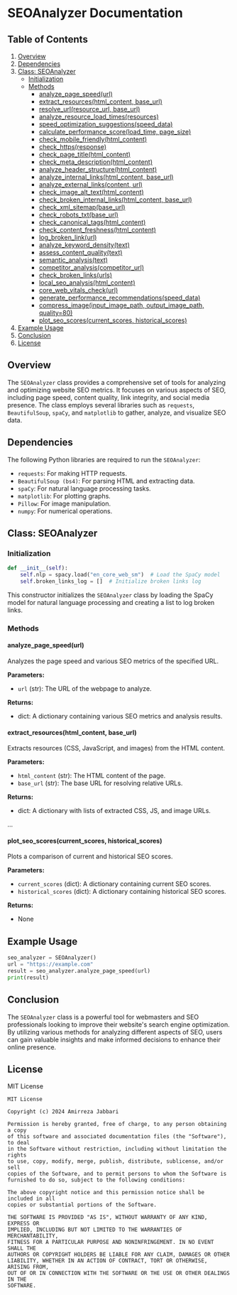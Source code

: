 # SEOAnalyzer Documentation

## Table of Contents
1. [Overview](#overview)
2. [Dependencies](#dependencies)
3. [Class: SEOAnalyzer](#class-seoanalyzer)
   - [Initialization](#initialization)
   - [Methods](#methods)
     - [analyze_page_speed(url)](#analyze_page_speedurl)
     - [extract_resources(html_content, base_url)](#extract_resourceshtml_content-base_url)
     - [resolve_url(resource_url, base_url)](#resolve_urlresource_url-base_url)
     - [analyze_resource_load_times(resources)](#analyze_resource_load_timesresources)
     - [speed_optimization_suggestions(speed_data)](#speed_optimization_suggestionsspeed_data)
     - [calculate_performance_score(load_time, page_size)](#calculate_performance_scoreload_time-page_size)
     - [check_mobile_friendly(html_content)](#check_mobile_friendlyhtml_content)
     - [check_https(response)](#check_httpsresponse)
     - [check_page_title(html_content)](#check_page_titlehtml_content)
     - [check_meta_description(html_content)](#check_meta_descriptionhtml_content)
     - [analyze_header_structure(html_content)](#analyze_header_structurehtml_content)
     - [analyze_internal_links(html_content, base_url)](#analyze_internal_linkshtml_content-base_url)
     - [analyze_external_links(content, url)](#analyze_external_linkscontent-url)
     - [check_image_alt_text(html_content)](#check_image_alt_texthtml_content)
     - [check_broken_internal_links(html_content, base_url)](#check_broken_internal_linkshtml_content-base_url)
     - [check_xml_sitemap(base_url)](#check_xml_sitemapbase_url)
     - [check_robots_txt(base_url)](#check_robots_txtbase_url)
     - [check_canonical_tags(html_content)](#check_canonical_tagshtml_content)
     - [check_content_freshness(html_content)](#check_content_freshnesshtml_content)
     - [log_broken_link(url)](#log_broken_linkurl)
     - [analyze_keyword_density(text)](#analyze_keyword_densitytext)
     - [assess_content_quality(text)](#assess_content_qualitytext)
     - [semantic_analysis(text)](#semantic_analysistext)
     - [competitor_analysis(competitor_url)](#competitor_analysiscompetitor_url)
     - [check_broken_links(urls)](#check_broken_linksurls)
     - [local_seo_analysis(html_content)](#local_seo_analysishtml_content)
     - [core_web_vitals_check(url)](#core_web_vitals_checkurl)
     - [generate_performance_recommendations(speed_data)](#generate_performance_recommendationsspeed_data)
     - [compress_image(input_image_path, output_image_path, quality=80)](#compress_imageinput_image_path-output_image_path-quality80)
     - [plot_seo_scores(current_scores, historical_scores)](#plot_seo_scorescurrent_scores-historical_scores)
4. [Example Usage](#example-usage)
5. [Conclusion](#conclusion)
6. [License](#license)

## Overview
The `SEOAnalyzer` class provides a comprehensive set of tools for analyzing and optimizing website SEO metrics. It focuses on various aspects of SEO, including page speed, content quality, link integrity, and social media presence. The class employs several libraries such as `requests`, `BeautifulSoup`, `spaCy`, and `matplotlib` to gather, analyze, and visualize SEO data.

## Dependencies
The following Python libraries are required to run the `SEOAnalyzer`:
- `requests`: For making HTTP requests.
- `BeautifulSoup (bs4)`: For parsing HTML and extracting data.
- `spaCy`: For natural language processing tasks.
- `matplotlib`: For plotting graphs.
- `Pillow`: For image manipulation.
- `numpy`: For numerical operations.

## Class: SEOAnalyzer
### Initialization
```python
def __init__(self):
    self.nlp = spacy.load("en_core_web_sm")  # Load the SpaCy model
    self.broken_links_log = []  # Initialize broken links log
```
This constructor initializes the `SEOAnalyzer` class by loading the SpaCy model for natural language processing and creating a list to log broken links.

### Methods

#### analyze_page_speed(url)
Analyzes the page speed and various SEO metrics of the specified URL.

**Parameters:**
- `url` (str): The URL of the webpage to analyze.

**Returns:**
- dict: A dictionary containing various SEO metrics and analysis results.

#### extract_resources(html_content, base_url)
Extracts resources (CSS, JavaScript, and images) from the HTML content.

**Parameters:**
- `html_content` (str): The HTML content of the page.
- `base_url` (str): The base URL for resolving relative URLs.

**Returns:**
- dict: A dictionary with lists of extracted CSS, JS, and image URLs.

...

#### plot_seo_scores(current_scores, historical_scores)
Plots a comparison of current and historical SEO scores.

**Parameters:**
- `current_scores` (dict): A dictionary containing current SEO scores.
- `historical_scores` (dict): A dictionary containing historical SEO scores.

**Returns:**
- None

## Example Usage
```python
seo_analyzer = SEOAnalyzer()
url = "https://example.com"
result = seo_analyzer.analyze_page_speed(url)
print(result)
```

## Conclusion
The `SEOAnalyzer` class is a powerful tool for webmasters and SEO professionals looking to improve their website's search engine optimization. By utilizing various methods for analyzing different aspects of SEO, users can gain valuable insights and make informed decisions to enhance their online presence.

## License
MIT License

```
MIT License

Copyright (c) 2024 Amirreza Jabbari

Permission is hereby granted, free of charge, to any person obtaining a copy
of this software and associated documentation files (the "Software"), to deal
in the Software without restriction, including without limitation the rights
to use, copy, modify, merge, publish, distribute, sublicense, and/or sell
copies of the Software, and to permit persons to whom the Software is
furnished to do so, subject to the following conditions:

The above copyright notice and this permission notice shall be included in all
copies or substantial portions of the Software.

THE SOFTWARE IS PROVIDED "AS IS", WITHOUT WARRANTY OF ANY KIND, EXPRESS OR
IMPLIED, INCLUDING BUT NOT LIMITED TO THE WARRANTIES OF MERCHANTABILITY,
FITNESS FOR A PARTICULAR PURPOSE AND NONINFRINGEMENT. IN NO EVENT SHALL THE
AUTHORS OR COPYRIGHT HOLDERS BE LIABLE FOR ANY CLAIM, DAMAGES OR OTHER
LIABILITY, WHETHER IN AN ACTION OF CONTRACT, TORT OR OTHERWISE, ARISING FROM,
OUT OF OR IN CONNECTION WITH THE SOFTWARE OR THE USE OR OTHER DEALINGS IN THE
SOFTWARE.
```